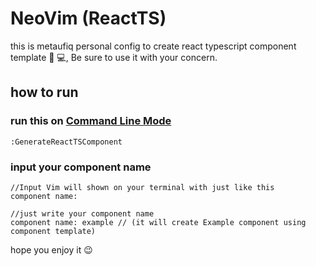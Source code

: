 # NeoVim (ReactTS)

this is metaufiq personal config to create react typescript component template 🤖 💻,
Be sure to use it with your concern.

## how to run
### run this on [Command Line Mode](https://neovim.io/doc/user/cmdline.html) 
```
:GenerateReactTSComponent
```
### input your component name
```
//Input Vim will shown on your terminal with just like this
component name:

//just write your component name
component name: example // (it will create Example component using component template)
```

hope you enjoy it 😉
